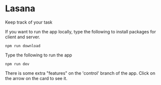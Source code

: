 # Lasana

Keep track of your task

If you want to run the app locally, type the following to install packages for client and server.

```
npm run download
```

Type the following to run the app

```
npm run dev
```

There is some extra "features" on the 'control' branch of the app.
Click on the arrow on the card to see it.